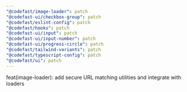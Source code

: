 ```yaml
---
"@codefast/image-loader": patch
"@codefast-ui/checkbox-group": patch
"@codefast/eslint-config": patch
"@codefast/hooks": patch
"@codefast-ui/input": patch
"@codefast-ui/input-number": patch
"@codefast-ui/progress-circle": patch
"@codefast/tailwind-variants": patch
"@codefast/typescript-config": patch
"@codefast/ui": patch
---
```


feat(image-loader): add secure URL matching utilities and integrate with loaders

